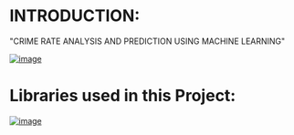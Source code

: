 # INTRODUCTION:
"CRIME RATE ANALYSIS AND PREDICTION USING MACHINE LEARNING"

[
![image](https://github.com/Maheshreddy1356/Crime-Rate-Analysis-AndPrediction-Using-Machine-Learning/assets/123810091/4f9657c4-b6d0-4e39-ae89-1bb45f02d5ef)
](url)

# Libraries used in this Project:
[
![image](https://github.com/Maheshreddy1356/Crime-Rate-Analysis-AndPrediction-Using-Machine-Learning/assets/123810091/de67e706-f056-446d-88cf-becb2fd40738)
](url)

